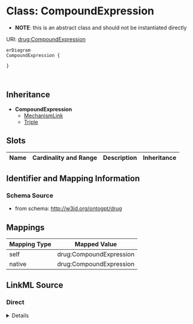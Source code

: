 

# Class: CompoundExpression


* __NOTE__: this is an abstract class and should not be instantiated directly


URI: [drug:CompoundExpression](http://w3id.org/ontogpt/drug/CompoundExpression)



```mermaid
erDiagram
CompoundExpression {

}



```




## Inheritance
* **CompoundExpression**
    * [MechanismLink](MechanismLink.md)
    * [Triple](Triple.md)



## Slots

| Name | Cardinality and Range | Description | Inheritance |
| ---  | --- | --- | --- |









## Identifier and Mapping Information







### Schema Source


* from schema: http://w3id.org/ontogpt/drug





## Mappings

| Mapping Type | Mapped Value |
| ---  | ---  |
| self | drug:CompoundExpression |
| native | drug:CompoundExpression |





## LinkML Source

<!-- TODO: investigate https://stackoverflow.com/questions/37606292/how-to-create-tabbed-code-blocks-in-mkdocs-or-sphinx -->

### Direct

<details>
```yaml
name: CompoundExpression
from_schema: http://w3id.org/ontogpt/drug
abstract: true

```
</details>

### Induced

<details>
```yaml
name: CompoundExpression
from_schema: http://w3id.org/ontogpt/drug
abstract: true

```
</details>